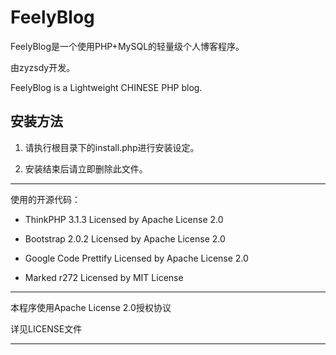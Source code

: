 FeelyBlog
=========

FeelyBlog是一个使用PHP+MySQL的轻量级个人博客程序。

由zyzsdy开发。

FeelyBlog is a Lightweight CHINESE PHP blog. 

## 安装方法

1. 请执行根目录下的install.php进行安装设定。

2. 安装结束后请立即删除此文件。

*************

使用的开源代码：

* ThinkPHP 3.1.3 Licensed by Apache License 2.0

* Bootstrap 2.0.2 Licensed by Apache License 2.0

* Google Code Prettify Licensed by Apache License 2.0

* Marked r272 Licensed by MIT License

*************

本程序使用Apache License 2.0授权协议

详见LICENSE文件

*************
